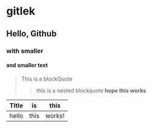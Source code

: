 # gitlek
## Hello, Github
### with smaller
#### and smaller text

>This is a blockQuote
>> this is a nested  blockquote
>**hope this works**
>>
| TItle | is | this| 
| ---|---|---| 
| hello| this| works! |
